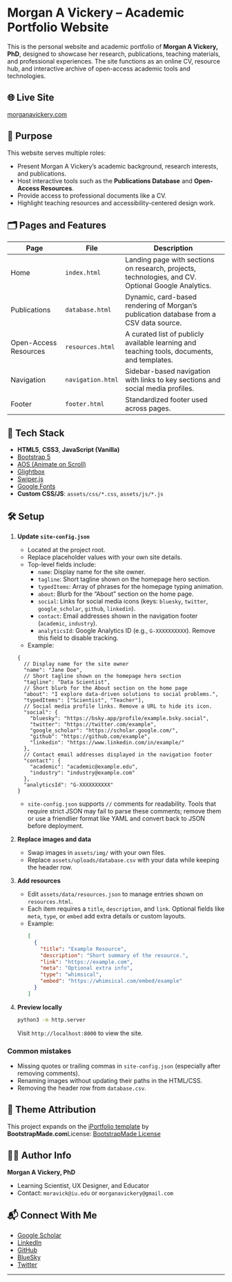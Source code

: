 # Morgan A Vickery – Academic Portfolio Website

This is the personal website and academic portfolio of **Morgan A Vickery, PhD**, designed to showcase her research, publications, teaching materials, and professional experiences. The site functions as an online CV, resource hub, and interactive archive of open-access academic tools and technologies.

## 🌐 Live Site

[morganavickery.com](https://morganavickery.com)

## 🎯 Purpose

This website serves multiple roles:

* Present Morgan A Vickery’s academic background, research interests, and publications.
* Host interactive tools such as the **Publications Database** and **Open-Access Resources**.
* Provide access to professional documents like a CV.
* Highlight teaching resources and accessibility-centered design work.

## 🗂️ Pages and Features

| Page | File | Description |
|----|----|----|
| Home | `index.html` | Landing page with sections on research, projects, technologies, and CV. Optional Google Analytics. |
| Publications | `database.html` | Dynamic, card-based rendering of Morgan’s publication database from a CSV data source. |
| Open-Access Resources | `resources.html` | A curated list of publicly available learning and teaching tools, documents, and templates. |
| Navigation | `navigation.html` | Sidebar-based navigation with links to key sections and social media profiles. |
| Footer | `footer.html` | Standardized footer used across pages. |

## 🔧 Tech Stack

* **HTML5**, **CSS3**, **JavaScript (Vanilla)**
* [Bootstrap 5](https://getbootstrap.com/)
* [AOS (Animate on Scroll)](https://michalsnik.github.io/aos/)
* [Glightbox](https://biati-digital.github.io/glightbox/)
* [Swiper.js](https://swiperjs.com/)
* [Google Fonts](https://fonts.google.com/)
* **Custom CSS/JS**: `assets/css/*.css`, `assets/js/*.js`

## 🛠️ Setup

1. **Update `site-config.json`**
   - Located at the project root.
   - Replace placeholder values with your own site details.
   - Top-level fields include:
     - `name`: Display name for the site owner.
     - `tagline`: Short tagline shown on the homepage hero section.
     - `typedItems`: Array of phrases for the homepage typing animation.
     - `about`: Blurb for the “About” section on the home page.
     - `social`: Links for social media icons (keys: `bluesky`, `twitter`, `google_scholar`, `github`, `linkedin`).
     - `contact`: Email addresses shown in the navigation footer (`academic`, `industry`).
     - `analyticsId`: Google Analytics ID (e.g., `G-XXXXXXXXXX`). Remove this field to disable tracking.
   - Example:
   ```jsonc
   {
     // Display name for the site owner
     "name": "Jane Doe",
     // Short tagline shown on the homepage hero section
     "tagline": "Data Scientist",
     // Short blurb for the About section on the home page
     "about": "I explore data-driven solutions to social problems.",
     "typedItems": ["Scientist", "Teacher"],
     // Social media profile links. Remove a URL to hide its icon.
     "social": {
       "bluesky": "https://bsky.app/profile/example.bsky.social",
       "twitter": "https://twitter.com/example",
       "google_scholar": "https://scholar.google.com/",
       "github": "https://github.com/example",
       "linkedin": "https://www.linkedin.com/in/example/"
     },
     // Contact email addresses displayed in the navigation footer
     "contact": {
       "academic": "academic@example.edu",
       "industry": "industry@example.com"
     },
     "analyticsId": "G-XXXXXXXXXX"
   }
   ```
   - `site-config.json` supports `//` comments for readability. Tools that require strict JSON may fail to parse these comments; remove them or use a friendlier format like YAML and convert back to JSON before deployment.

2. **Replace images and data**
   - Swap images in `assets/img/` with your own files.
   - Replace `assets/uploads/database.csv` with your data while keeping the header row.

3. **Add resources**
   - Edit `assets/data/resources.json` to manage entries shown on `resources.html`.
   - Each item requires a `title`, `description`, and `link`. Optional fields like `meta`, `type`, or `embed` add extra details or custom layouts.
   - Example:
     ```json
     [
       {
         "title": "Example Resource",
         "description": "Short summary of the resource.",
         "link": "https://example.com",
         "meta": "Optional extra info",
         "type": "whimsical",
         "embed": "https://whimsical.com/embed/example"
       }
     ]
     ```

4. **Preview locally**
   ```bash
   python3 -m http.server
   ```
   Visit `http://localhost:8000` to view the site.

### Common mistakes

- Missing quotes or trailing commas in `site-config.json` (especially after removing comments).
- Renaming images without updating their paths in the HTML/CSS.
- Removing the header row from `database.csv`.


## 🎨 Theme Attribution


This project expands on the [iPortfolio template](https://bootstrapmade.com/iportfolio-bootstrap-portfolio-websites-template/) by **BootstrapMade.com**License: [BootstrapMade License](https://bootstrapmade.com/license/)

## 👩‍🎓 Author Info

**Morgan A Vickery, PhD**

* Learning Scientist, UX Designer, and Educator
* Contact: `moravick@iu.edu` or `morganavickery@gmail.com`

## 📬 Connect With Me

* [Google Scholar](https://scholar.google.com/citations?user=k8qDnxsAAAAJ)
* [LinkedIn](https://www.linkedin.com/in/morganavickery/)
* [GitHub](https://github.com/moravick)
* [BlueSky](https://bsky.app/profile/morganavickery.bsky.social)
* [Twitter](https://twitter.com/_moravick)


---


